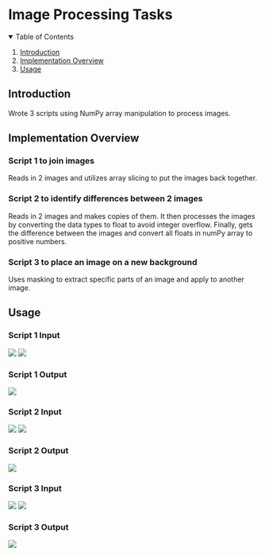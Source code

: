 <!-- sections:

    1. Title
    2. Introduction
    3. Implementation
    4. Usage

 -->

 <!-- PROJECT TITLE -->

# Image Processing Tasks

<!-- TABLE OF CONTENTS -->
<details open="open">
  <summary>Table of Contents</summary>
  <ol>
    <li><a href="#introduction">Introduction</a></li>
    <li><a href="#implementation-overview">Implementation Overview</a></li>
    <li><a href="#usage">Usage</a></li>
  </ol>
</details>

<!-- Introduction -->

## Introduction

Wrote 3 scripts using NumPy array manipulation to process images.

<!-- Implementation Overview  -->

## Implementation Overview

### Script 1 to join images

Reads in 2 images and utilizes array slicing to put the images back together.

### Script 2 to identify differences between 2 images

Reads in 2 images and makes copies of them. It then processes the images by converting the data types to float to avoid integer overflow. Finally, gets the difference between the images and convert all floats in numPy array to positive numbers.

### Script 3 to place an image on a new background

Uses masking to extract specific parts of an image and apply to another image.

<!-- USAGE EXAMPLES -->

## Usage

### Script 1 Input

![](images/a.jpg)
![](images/b.jpg)

### Script 1 Output

![](images/c.jpg)

### Script 2 Input

![](images/d.jpg)
![](images/e.jpg)

### Script 2 Output

![](images/f.jpg)

### Script 3 Input

![](images/g.jpg)
![](images/h.jpg)

### Script 3 Output

![](images/i.jpg)
